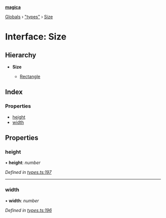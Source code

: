 **[magica](../README.md)**

[Globals](../README.md) › ["types"](../modules/_types_.md) › [Size](_types_.size.md)

# Interface: Size

## Hierarchy

* **Size**

  * [Rectangle](_types_.rectangle.md)

## Index

### Properties

* [height](_types_.size.md#height)
* [width](_types_.size.md#width)

## Properties

###  height

• **height**: *number*

*Defined in [types.ts:197](https://github.com/cancerberoSgx/magica/blob/06c5192/src/types.ts#L197)*

___

###  width

• **width**: *number*

*Defined in [types.ts:196](https://github.com/cancerberoSgx/magica/blob/06c5192/src/types.ts#L196)*